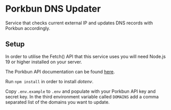 # Porkbun DNS Updater

Service that checks current external IP and updates DNS records with Porkbun accordingly.

## Setup

In order to utilise the Fetch() API that this service uses you will need Node.js 19 or higher installed on your server.

The Porkbun API documentation can be found [here](https://porkbun.com/api/json/v3/documentation).

Run ```npm install``` in order to install *dotenv*.

Copy ```.env.example``` to ```.env``` and populate with your Porkbun API key and secret key.
In the third environment variable called ```DOMAINS``` add a comma separated list of the domains you want to update.
